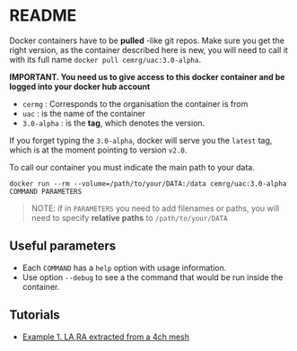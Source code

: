 # README

Docker containers have to be **pulled** -like git repos. 
Make sure you get the right version, as the container described here is new, 
you will need to call it with its full name `docker pull cemrg/uac:3.0-alpha`. 

**IMPORTANT. You need us to give access to this docker container and be logged into your docker hub account**

+ `cermg` : Corresponds to the organisation the container is from 
+ `uac`   : is the name of the container
+ `3.0-alpha` : is the **tag**, which denotes the version. 

If you forget typing the `3.0-alpha`, docker will serve you the `latest` tag, 
which is at the moment pointing to version `v2.0`.

To call our container you must indicate the main path to your data. 

``` shell
docker run --rm --volume=/path/to/your/DATA:/data cemrg/uac:3.0-alpha COMMAND PARAMETERS 
```

> NOTE: if in `PARAMETERS` you need to add filenames or paths, you will need to 
> specify **relative paths** to `/path/to/your/DATA`

## Useful parameters 
+ Each `COMMAND` has a `help` option with usage information. 
+ Use option `--debug` to see a the command that would be run inside the container.

## Tutorials
+ [Example 1. LA,RA extracted from a 4ch mesh](https://github.com/alonsoJASL/uac.docker.tests/blob/master/example_01/quick_guide.md) 
